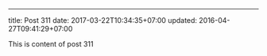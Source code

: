 ---
title: Post 311
date: 2017-03-22T10:34:35+07:00
updated: 2016-04-27T09:41:29+07:00

This is content of post 311